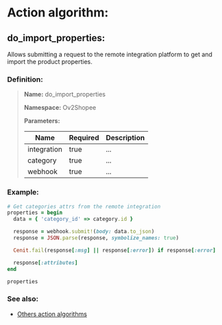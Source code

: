 # Action algorithm:

## do_import_properties:

Allows submitting a request to the remote integration platform to get and import the product properties.
    
### Definition:

> **Name:** do_import_properties
> 
> **Namespace:** Ov2Shopee
>
> **Parameters:**
> 
> | Name | Required | Description |
> | --- | --- | --- |
> | integration | true | ... |
> | category | true | ... |
> | webhook | true | ... |

### Example:
```RUBY
# Get categories attrs from the remote integration
properties = begin
  data = { 'category_id' => category.id }

  response = webhook.submit!(body: data.to_json)
  response = JSON.parse(response, symbolize_names: true)

  Cenit.fail(response[:msg] || response[:error]) if response[:error]

  response[:attributes]
end

properties
```

### See also:
* [Others action algorithms](overview?id=do_import_properties)
